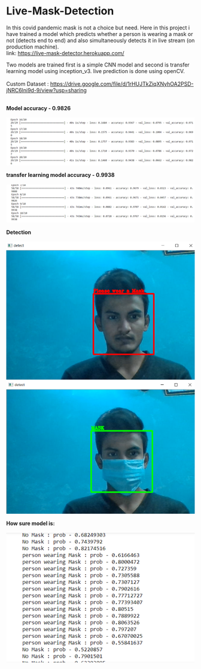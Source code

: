 # Live-Mask-Detection
In this covid pandemic mask is not a choice but need. Here in this project i have trained a model which predicts whether a person is wearing a mask or not (detects end to end) and also simultaneously detects it in live stream (on production machine). <br>
link: https://live-mask-detector.herokuapp.com/

Two models are trained first is a simple CNN model and second is transfer learning model using inception_v3.
live prediction is done using openCV.
<br>
<br>
Custom Dataset : https://drive.google.com/file/d/1rHUJTkZiqXNyhOA2PSD-jNRC6lni9d-9/view?usp=sharing   
<br>

**Model accuracy - 0.9826**<br><br>
![alt text](https://github.com/ankurawat4/Live-Mask-Detection/blob/main/fig_2.png)

**transfer learning model accuracy - 0.9938**<br><br>
![alt text](https://github.com/ankurawat4/Live-Mask-Detection/blob/main/fig_1.png)

**Detection**<br><br>
![alt text](https://github.com/ankurawat4/Live-Mask-Detection/blob/main/fig_3.png)
![alt text](https://github.com/ankurawat4/Live-Mask-Detection/blob/main/fig_4.png)

**How sure model is:**<br><br>
![alt text](https://github.com/ankurawat4/Live-Mask-Detection/blob/main/fig_5.png)

